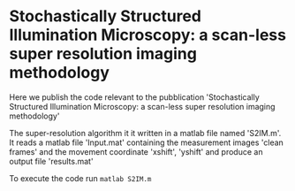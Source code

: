 # Stochastically Structured Illumination Microscopy: a scan-less super resolution imaging methodology

Here we publish the code relevant to the pubblication 'Stochastically Structured Illumination Microscopy:
a scan-less super resolution imaging methodology'

The super-resolution algorithm it it written in a matlab file named 'S2IM.m'.
It reads a matlab file 'Input.mat' containing the measurement images 'clean frames' and the movement coordinate 'xshift', 'yshift' and produce an output file 'results.mat'  

To execute the code run 
`
matlab S2IM.m
`
